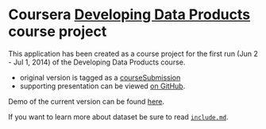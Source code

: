 Coursera [Developing Data Products](https://www.coursera.org/course/devdataprod) course project
==============================

This application has been created as a course project for the first run (Jun 2 - Jul 1, 2014) of the Developing Data Products course.
 - original version is tagged as a [courseSubmission](https://github.com/zero323/developing-data-products-shiny/tree/courseSubmission)
 - supporting presentation can be viewed [on GitHub](http://zero323-attic.github.io/developing-data-products-slidify/#/slide-1).

Demo of the current version can be found [here](http://bit.ly/1tpz1uk).

If you want to learn more about dataset be sure to read [`include.md`](https://github.com/zero323/developing-data-products-shiny/blob/master/include.md).


